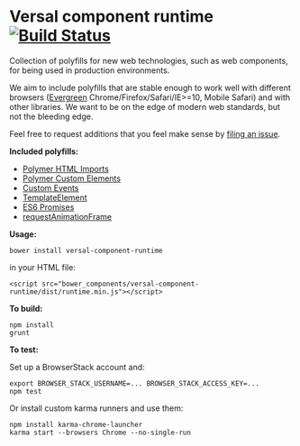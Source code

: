 # Versal component runtime [![Build Status](https://travis-ci.org/Versal/component-runtime.svg?branch=master)](https://travis-ci.org/Versal/component-runtime)

Collection of polyfills for new web technologies, such as web components, for being used in production environments.

We aim to include polyfills that are stable enough to work well with different browsers ([Evergreen](http://eisenbergeffect.bluespire.com/evergreen-browsers/) Chrome/Firefox/Safari/IE>=10, Mobile Safari) and with other libraries. We want to be on the edge of modern web standards, but not the bleeding edge.

Feel free to request additions that you feel make sense by [filing an issue](https://github.com/Versal/component-runtime/issues/new).

**Included polyfills:**
- [Polymer HTML Imports](https://github.com/Polymer/HTMLImports)
- [Polymer Custom Elements](https://github.com/Polymer/CustomElements)
- [Custom Events](https://github.com/kaesetoast/customevent-polyfill)
- [TemplateElement](https://github.com/Versal/html-template-polyfill)
- [ES6 Promises](https://github.com/jakearchibald/es6-promise)
- [requestAnimationFrame](https://github.com/cagosta/requestAnimationFrame)

**Usage:**

    bower install versal-component-runtime

in your HTML file:

    <script src="bower_components/versal-component-runtime/dist/runtime.min.js"></script>

**To build:**

    npm install
    grunt

**To test:**

Set up a BrowserStack account and:

    export BROWSER_STACK_USERNAME=... BROWSER_STACK_ACCESS_KEY=...
    npm test

Or install custom karma runners and use them:

    npm install karma-chrome-launcher
    karma start --browsers Chrome --no-single-run
